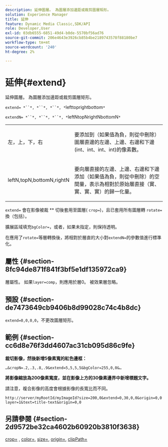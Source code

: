 ```yaml
---
description: 延伸圖層。 為圖層添加邊距或裁剪圖層矩形。
solution: Experience Manager
title: 延伸
feature: Dynamic Media Classic,SDK/API
role: Developer,User
exl-id: 03db6555-6851-49d4-b0de-5570bf56ad76
source-git-commit: 206e4643e3926cb85b4be2189743578f88180be7
workflow-type: tm+mt
source-wordcount: '240'
ht-degree: 2%

---
```


# 延伸{#extend}

延伸圖層。 為圖層添加邊距或裁剪圖層矩形。

`extend= *``*, *``*, *``*, *`lefttoprightbottom`*`

`extendN= *``*, *``*, *``*, *`leftNtopNrightNbottomN`*`

<table id="simpletable_1DCCD469712B423C8154630127DC5F54"> 
 <tr class="strow"> 
  <td class="stentry"> <p><span class="codeph"> <span class="varname"> 左，上，下，右</span></span> </p></td> 
  <td class="stentry"> <p>要添加到（如果值為負，則從中刪除）圖層直邊的左邊、上邊、右邊和下邊(int、int、int、int)的像素數。 </p></td> 
 </tr> 
 <tr class="strow"> 
  <td class="stentry"> <p><span class="codeph"> <span class="varname"> leftN,topN,bottomN,rightN</span></span> </p></td> 
  <td class="stentry"> <p>要向層直接的左邊、上邊、右邊和下邊添加（如果值為負，則從中刪除）的空間量，表示為相對於原始層直接（實、實、實、實）的歸一化量。 </p></td> 
 </tr> 
</table>

`extend=` 會在影像被裁 ** 切後套用至圖層( `crop=`)，且已套用所有圖層轉 `rotate=`換（包括）。

擴展區域填充`bgColor=`，或者，如果未指定，則保持透明。

在應用了`rotate=`等層轉換後，將相對於層直的大小對`extendN=`的參數值進行標準化。

## 屬性 {#section-8fc94de871f841f3bf5e1df135972ca9}

層屬性。 如果`layer=comp`，則應用於層0。 被效果層忽略。

## 預設 {#section-de7473649cb9406b8d99028c74c4b8dc}

`extend=0,0,0,0`，不更改圖層矩形。

## 範例 {#section-cc6d8e76f3dd4607ac31cb095d86c9fe}

**裁切影像，然後新增5像素寬的紅色邊框：**

`…&cropN=.2,.3,.8,.9&extend=5,5,5,5&bgColor=255,0,0&…`

**將影像縮放為200像素寬度，並在影像上方的30像素邊界中新增標題文字。**

請注意，複合影像的高度會根據影像的長寬比而不同。

`http://server/myRootId/myImageId?size=200,0&extend=0,30,0,0&origin=0,0 layer=1&text=title-text&origin=0,0`

## 另請參閱 {#section-2d9572be32ca4602b60920b3810f3638}

[crop=](../../../../../is-api/http-ref/image-serving-api-ref/c-http-protocol-reference/c-command-reference/r-crop.md#reference-6fd0f6399966446ab4425ce050572eab) ,  [color=](/help/aem-is-ir-api/is-api/http-ref/image-serving-api-ref/c-http-protocol-reference/c-data-types/r-is-http-color.md),  [size=](../../../../../is-api/http-ref/image-serving-api-ref/c-http-protocol-reference/c-data-types/r-size.md#reference-04d383f32c7b4003bed9978cb854747b),  [origin=](../../../../../is-api/http-ref/image-serving-api-ref/c-http-protocol-reference/c-command-reference/r-origin.md#reference-e11c7ac06e2240cc884c3fec98f05138),  [clipPath=](../../../../../is-api/http-ref/image-serving-api-ref/c-http-protocol-reference/c-command-reference/r-clippath.md#reference-8139b1b52dc54749b51b109521ddf83d)
